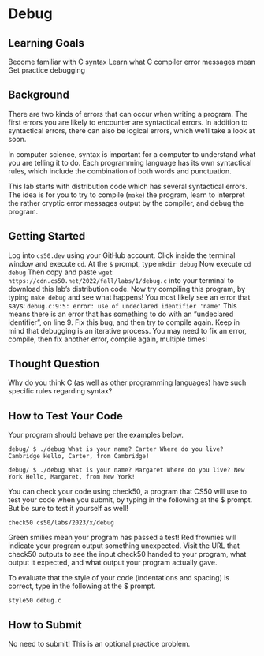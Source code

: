 # Debug

## Learning Goals

Become familiar with C syntax
Learn what C compiler error messages mean
Get practice debugging

## Background

There are two kinds of errors that can occur when writing a program. The first errors you are likely to encounter are syntactical errors. In addition to syntactical errors, there can also be logical errors, which we’ll take a look at soon.

In computer science, syntax is important for a computer to understand what you are telling it to do. Each programming language has its own syntactical rules, which include the combination of both words and punctuation.

This lab starts with distribution code which has several syntactical errors. The idea is for you to try to compile (`make`) the program, learn to interpret the rather cryptic error messages output by the compiler, and debug the program.

## Getting Started

Log into `cs50.dev` using your GitHub account.
Click inside the terminal window and execute `cd`.
At the `$` prompt, type `mkdir debug`
Now execute `cd debug`
Then copy and paste `wget https://cdn.cs50.net/2022/fall/labs/1/debug.c` into your terminal to download this lab’s distribution code.
Now try compiling this program, by typing `make debug` and see what happens!
You most likely see an error that says: `debug.c:9:5: error: use of undeclared identifier 'name'`
This means there is an error that has something to do with an “undeclared identifier”, on line 9. Fix this bug, and then try to compile again. Keep in mind that debugging is an iterative process. You may need to fix an error, compile, then fix another error, compile again, multiple times!

## Thought Question

Why do you think C (as well as other programming languages) have such specific rules regarding syntax?

## How to Test Your Code

Your program should behave per the examples below.

`debug/ $ ./debug
What is your name? Carter
Where do you live? Cambridge
Hello, Carter, from Cambridge!`

`debug/ $ ./debug
What is your name? Margaret
Where do you live? New York
Hello, Margaret, from New York!`

You can check your code using check50, a program that CS50 will use to test your code when you submit, by typing in the following at the $ prompt. But be sure to test it yourself as well!

`check50 cs50/labs/2023/x/debug`

Green smilies mean your program has passed a test! Red frownies will indicate your program output something unexpected. Visit the URL that check50 outputs to see the input check50 handed to your program, what output it expected, and what output your program actually gave.

To evaluate that the style of your code (indentations and spacing) is correct, type in the following at the $ prompt.

`style50 debug.c`

## How to Submit

No need to submit! This is an optional practice problem.
